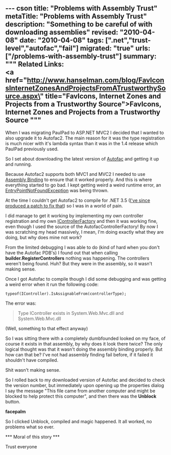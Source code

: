 --- cson
title: "Problems with Assembly Trust"
metaTitle: "Problems with Assembly Trust"
description: "Something to be careful of with downloading assemblies"
revised: "2010-04-08"
date: "2010-04-08"
tags: [".net","trust-level","autofac","fail"]
migrated: "true"
urls: ["/problems-with-assembly-trust"]
summary: """
Related Links:<br />
<a href=\"http://www.hanselman.com/blog/FavIconsInternetZonesAndProjectsFromATrustworthySource.aspx\" title=\"FavIcons, Internet Zones and Projects from a Trustworthy Source\">FavIcons, Internet Zones and Projects from a Trustworthy Source</a>
"""
---
When I was migrating PaulPad to ASP.NET MVC2 I decided that I wanted to also upgrade it to Autofac2. The main reason for it was the type registration is much nicer with it's lambda syntax than it was in the 1.4 release which PaulPad previously used.

So I set about downloading the latest version of [Autofac][1] and getting it up and running.

Because Autofac2 supports both MVC1 and MVC2 I needed to use [Assembly Binding][2] to ensure that it worked properly. And this is where everything started to go bad. I kept getting weird a weird runtime error, an [EntryPointNotFoundException][3] was being thrown.

At the time I couldn't get Autofac2 to compile for .NET 3.5 ([I've since produced a patch to fix that][4]) so I was in a world of pain.

I did manage to get it working by implementing my own controller registration and my own [IControllerFactory][5] and then it was working fine, even though I used the source of the AutofacControllerFactory! By now I was scratching my head massively, I mean, I'm doing exactly what they are doing, but why does mine not work?

From the limited debugging I was able to do (kind of hard when you don't have the Autofac PDB's) I found out that when calling **builder.RegisterControllers** nothing was happening. The controllers weren't being found. Huh? But they were in the assembly, so it wasn't making sense.

Once I got Autofac to compile though I did some debugging and was getting a weird error when it run the following code:

    typeof(IController).IsAssignableFrom(controllerType);

The error was:

> Type IController exists in System.Web.Mvc.dll and System.Web.Mvc.dll

(Well, something to that effect anyway)

So I was sitting there with a completely dumbfounded looked on my face, of course it exists in that assembly, by why does it look there twice? The only logical thought was that it wasn't doing the assembly binding properly. But how can that be? I've not had assembly finding fail before, if it failed it shouldn't have compiled.

Shit wasn't making sense.

So I rolled back to my downloaded version of Autofac and decided to check the version number, but immediately upon opening up the properties dialog I say the message "This file came from another computer and might be blocked to help protect this computer", and then there was the **Unblock** button.

**facepalm**

So I clicked Unblock, compiled and magic happened. It all worked, no problems what so ever.

*** Moral of this story ***

Trust everyone


  [1]: http://code.google.com/p/autofac/
  [2]: http://msdn.microsoft.com/en-us/library/7wd6ex19(VS.80).aspx
  [3]: http://msdn.microsoft.com/en-us/library/system.entrypointnotfoundexception.aspx
  [4]: http://code.google.com/p/autofac/issues/detail?id=208
  [5]: http://msdn.microsoft.com/en-us/library/system.web.mvc.icontrollerfactory.aspx